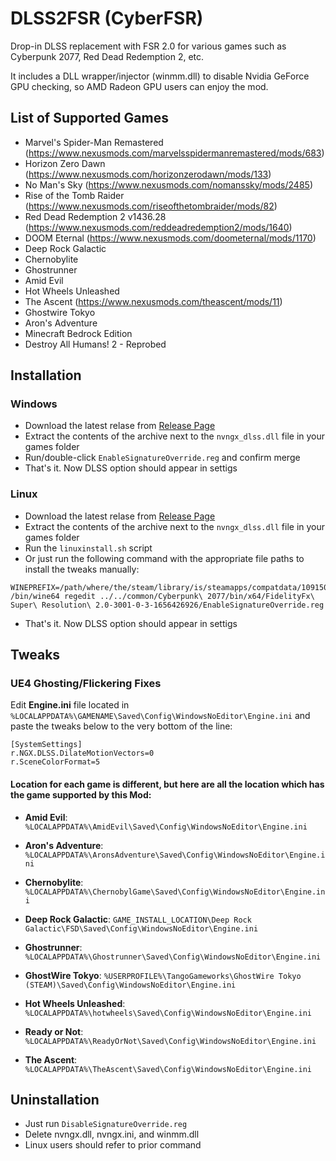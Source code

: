 # DLSS2FSR (CyberFSR)
Drop-in DLSS replacement with FSR 2.0 for various games such as Cyberpunk 2077, Red Dead Redemption 2, etc.

It includes a DLL wrapper/injector (winmm.dll) to disable Nvidia GeForce GPU checking, so AMD Radeon GPU users can enjoy the mod.

## List of Supported Games
* Marvel's Spider-Man Remastered (https://www.nexusmods.com/marvelsspidermanremastered/mods/683)
* Horizon Zero Dawn (https://www.nexusmods.com/horizonzerodawn/mods/133)
* No Man's Sky (https://www.nexusmods.com/nomanssky/mods/2485)
* Rise of the Tomb Raider (https://www.nexusmods.com/riseofthetombraider/mods/82)
* Red Dead Redemption 2 v1436.28 (https://www.nexusmods.com/reddeadredemption2/mods/1640)
* DOOM Eternal (https://www.nexusmods.com/doometernal/mods/1170)
* Deep Rock Galactic
* Chernobylite
* Ghostrunner
* Amid Evil
* Hot Wheels Unleashed
* The Ascent (https://www.nexusmods.com/theascent/mods/11)
* Ghostwire Tokyo
* Aron's Adventure
* Minecraft Bedrock Edition
* Destroy All Humans! 2 - Reprobed

## Installation
### Windows 
* Download the latest relase from [Release Page](https://github.com/MOVZX/CyberFSR2/releases)
* Extract the contents of the archive next to the `nvngx_dlss.dll` file in your games folder
* Run/double-click `EnableSignatureOverride.reg` and confirm merge
* That's it. Now DLSS option should appear in settigs

### Linux
* Download the latest relase from [Release Page](https://github.com/MOVZX/CyberFSR2/releases)
* Extract the contents of the archive next to the `nvngx_dlss.dll` file in your games folder
* Run the ```linuxinstall.sh``` script
* Or just run the following command with the appropriate file paths to install the tweaks manually:
```
WINEPREFIX=/path/where/the/steam/library/is/steamapps/compatdata/1091500/pfx /bin/wine64 regedit ../../common/Cyberpunk\ 2077/bin/x64/FidelityFx\ Super\ Resolution\ 2.0-3001-0-3-1656426926/EnableSignatureOverride.reg
```
* That's it. Now DLSS option should appear in settigs

## Tweaks
### UE4 Ghosting/Flickering Fixes

Edit **Engine.ini** file located in ```%LOCALAPPDATA%\GAMENAME\Saved\Config\WindowsNoEditor\Engine.ini``` and paste the tweaks below to the very bottom of the line:
```
[SystemSettings]
r.NGX.DLSS.DilateMotionVectors=0
r.SceneColorFormat=5
```
#### Location for each game is different, but here are all the location which has the game supported by this Mod:

- **Amid Evil**: ```%LOCALAPPDATA%\AmidEvil\Saved\Config\WindowsNoEditor\Engine.ini```

- **Aron's Adventure**: ```%LOCALAPPDATA%\AronsAdventure\Saved\Config\WindowsNoEditor\Engine.ini```

- **Chernobylite**: ```%LOCALAPPDATA%\ChernobylGame\Saved\Config\WindowsNoEditor\Engine.ini```

- **Deep Rock Galactic**: ```GAME_INSTALL_LOCATION\Deep Rock Galactic\FSD\Saved\Config\WindowsNoEditor\Engine.ini```

- **Ghostrunner**: ```%LOCALAPPDATA%\Ghostrunner\Saved\Config\WindowsNoEditor\Engine.ini```

- **GhostWire Tokyo**: ```%USERPROFILE%\TangoGameworks\GhostWire Tokyo (STEAM)\Saved\Config\WindowsNoEditor\Engine.ini```

- **Hot Wheels Unleashed**: ```%LOCALAPPDATA%\hotwheels\Saved\Config\WindowsNoEditor\Engine.ini```

- **Ready or Not**: ```%LOCALAPPDATA%\ReadyOrNot\Saved\Config\WindowsNoEditor\Engine.ini```

- **The Ascent**: ```%LOCALAPPDATA%\TheAscent\Saved\Config\WindowsNoEditor\Engine.ini```

## Uninstallation
* Just run `DisableSignatureOverride.reg`
* Delete nvngx.dll, nvngx.ini, and winmm.dll
* Linux users should refer to prior command